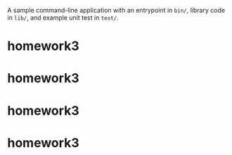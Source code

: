 A sample command-line application with an entrypoint in `bin/`, library code
in `lib/`, and example unit test in `test/`.
# homework3
# homework3
# homework3
# homework3
